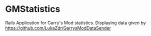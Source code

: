 # GMStatistics
Rails Application for Garry's Mod statistics. Displaying data given by https://github.com/LukaZdr/GarrysModDataSender
